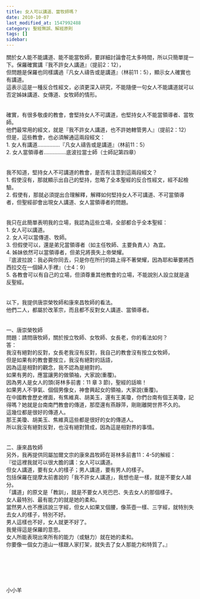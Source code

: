 ```yaml
---
title: 女人可以講道、當牧師嗎？
date: 2010-10-07
last_modified_at: 1547992488
category: 聖經無誤、解經原則
tags: []
sidebar: 
---
```


<p>關於女人能不能講道、能不能當牧師，要詳細討論會花太多時間，所以只簡單提一下。<!--more-->保羅確實講『我不許女人講道』（提前2：12），<br/>但問題是保羅也同樣講過『凡女人禱告或是講道』（林前11：5），顯示女人確實也有講道。<br/>這表示這是一種反合性經文，必須更深入研究，不能隨便一句女人不能講道就可以否定姊妹講道、女傳道、女牧師的情形。<br/><br/><br/>確實，有很多敬虔的教會，會堅持女人不可講道，也堅持女人不能當領導者、當牧師。<br/>他們最常用的經文，就是『我不許女人講道，也不許她轄管男人』（提前2：12）<br/>但是，這些教會，也必須解通這兩段經文：<br/>1.	女人有講道……………『凡女人禱告或是講道』（林前11：5）<br/>2.	女人當領導者……………底波拉當士師（士師記第四章）<br/><br/><br/>我不知道，堅持女人不可講道的教會，是否有注意到這兩段經文？<br/>1.	假使沒有，那就顯示出自己的堅持，忽略了全本聖經的反合性經文，經不起檢驗。<br/>2.	假使有，那就必須提出合理解釋，解釋如何堅持女人不可講道、不可當領導者，但聖經卻會出現女人講道、女人當領導者的問題。<br/><br/><br/>我只在此簡單表明我的立場，我認為這些立場，全部都合乎全本聖經：<br/>1. 女人可以講道。<br/>2. 女人可以當傳道、牧師。<br/>3. 但假使可以，還是弟兄當領導者（如主任牧師、主要負責人）為宜。<br/>4. 姊妹依然可以當領導者，但弟兄將喪失上帝榮耀。<br/>『底波拉說：我必與你同去，只是你在所行的路上得不著榮耀，因為耶和華要將西西拉交在一個婦人手裡』（士4：9）<br/>5. 各教會可以有自己的立場，但須尊重其他教會的立場，不能說別人設立就是違反聖經。<br/><br/><br/>以下，我提供唐崇榮牧師和康來昌牧師的看法。<br/>他們二人，都屬於改革宗，而且都不反對女人講道、當領導者。<br/><br/><br/>一、唐崇榮牧師<br/>問題：請問唐牧師，關於按立牧師、女牧師、女長老，你的看法如何？<br/>答：<br/>我沒有絕對的反對，女長老我沒有反對，我自己的教會沒有按立女牧師，<br/>但是如果有的教會要按立，我沒有絕對的話語，<br/>因為這是相對的觀念，我不認為是絕對的。<br/>如果有男的，應當讓男的做領袖，大家說(重覆)。<br/>因為男人是女人的頭(哥林多前書：11 章 3 節)，聖經的話嘛！<br/>如果男人不爭氣、個個男像女，神會興起女的領袖，大家說(重覆)。<br/>在中國教會歷史裡面，有焦維真、胡美玉，還有王美瓊，你們台南有個王美瓊，記得嗎？她就是台南南門教會的傳道，那麼還有燕靜萍，剛剛離開世界不久的。<br/>這幾位都是很好的傳道人。<br/>那王美瓊、胡美玉、焦維真這些都是很好的女的傳道人。<br/>所以我沒有絕對反對，也沒有絕對贊成，因為這是相對界的事情。<br/><br/><br/>二、康來昌牧師<br/>另外，我再提供同屬加爾文宗的康來昌牧師在哥林多前書11：4-5的解經：<br/>『從這裡我就可以很大膽的講：女人可以講道。<br/>但女人講道，要有女人的樣子；男人講道，要有男人的樣子。<br/>包括保羅在提摩太前書說的「我不許女人講道」，我想也是一樣，就是不要女人越分。<br/>「講道」的原文是「教訓」，就是不要女人兇巴巴、失去女人的那個樣子。<br/>女人最特別、最有能力的就是她的柔和。<br/>當然男人也不應該說三字經，但女人如果叉個腰，像茶壺一樣、三字經，就特別失去女人的樣子，特別不好。<br/>男人這樣也不好，女人就更不好了。<br/>我覺得這是保羅的意思。<br/>女人所能表現出來所有的能力（或魅力）就在她的柔和。<br/>你要像一個女力道山一樣跟人家打架，就失去了女人那能力和特質了。』 <br/><br/><br/><br/><br/><br/><br/>小小羊</p>